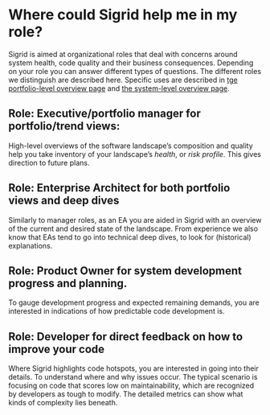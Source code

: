 # Where could Sigrid help me in my role?

Sigrid is aimed at organizational roles that deal with concerns around system health, code quality and their business consequences. Depending on your role you can answer different types of questions. The different roles we distinguish are described here. Specific uses are described in [tge portfolio-level overview page](../capabilities/portfolio-overview.md) and [the system-level overview page](../capabilities/system-overview.md).

## Role: Executive/portfolio manager for portfolio/trend views: 
High-level overviews of the software landscape’s composition and quality help you take inventory of your landscape’s *health*, or *risk profile*. This gives direction to future plans. 

## Role: Enterprise Architect for both portfolio views and deep dives
Similarly to manager roles, as an EA you are aided in Sigrid with an overview of the current and desired state of the landscape. From experience we also know that EAs tend to go into technical deep dives, to look for (historical) explanations. 

## Role: Product Owner for system development progress and planning.
To gauge development progress and expected remaining demands, you are interested in indications of how predictable code development is.

## Role: Developer for direct feedback on how to improve your code
Where Sigrid highlights code hotspots, you are interested in going into their details. To understand where and why issues occur. The typical scenario is focusing on code that scores low on maintainability, which are recognized by developers as tough to modify. The detailed metrics can show what kinds of complexity lies beneath.
